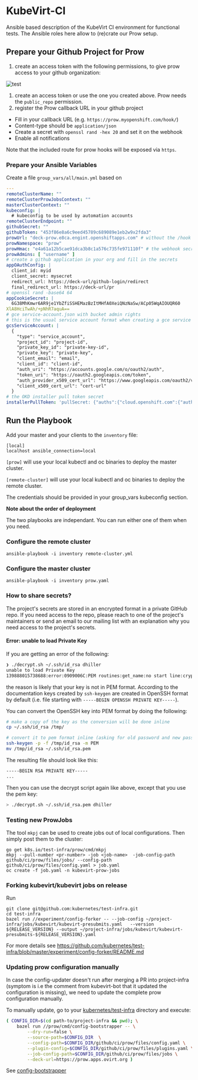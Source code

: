 # KubeVirt-CI

Ansible based description of the KubeVirt CI environment for functional tests.
The Ansible roles here allow to (re)crate our Prow setup.

## Prepare your Github Project for Prow

1. create an access token with the following permissions, to give prow access
   to your github organization:

![test](personal_access_token.png)

1. create an access token or use the one you created above. Prow needs the
   `public_repo` permission.
2. register the Prow callback URL in your github project

 * Fill in your callback URL (e.g. `https://prow.myopenshift.com/hook/`)
 * Content-type should be `application/json`
 * Create a secret with `openssl rand -hex 20` and set it on the webhook
 * Enable all notifications

Note that the included route for prow hooks will be exposed via `https`.

### Prepare your Ansible Variables

Create a file `group_vars/all/main.yml` based on

```yaml
---
remoteClusterName: ""
remoteClusterProwJobsContext: ""
masterClusterContext: ""
kubeconfig: |
  # kubeconfig to be used by automation accounts
remoteClusterEndpoint: ""
githubSecret: ""
githubToken: "453f86e8a6c9eed45789c689089e1eb2w9x2fda3"
prowUrl: "deck-prow.e8ca.engint.openshiftapps.com" # without the /hook subpath
prowNamespace: "prow"
prowHmac: "e4a61a12b5cae91dca3b8c1a576c735fe971110f" # the webhook secret generated
prowAdmins: [ "username" ]
# create a github application in your org and fill in the secrets
appOAuthConfig: |
  client_id: myid
  client_secret: mysecret
  redirect_url: https://deck-url/github-login/redirect
  final_redirect_url: https://deck-url/pr
# openssl rand -base64 64
appCookieSecret: |
  6G38MhKmwr6AR9je1YbZfiSSHEMazBzItMHfA0XeiQNzNaSw/ACp05WqAIOUQR60
XlA8HciTwAh/+pNhR7aquA==
# gce service-account.json with bucket admin rights
# this is the usual service account format when creating a gce service account
gcsServiceAccount: |
  {
    "type": "service_account",
    "project_id": "project-id",
    "private_key_id": "private-key-id",
    "private_key": "private-key",
    "client_email": "email",
    "client_id": "client-id",
    "auth_uri": "https://accounts.google.com/o/oauth2/auth",
    "token_uri": "https://oauth2.googleapis.com/token",
    "auth_provider_x509_cert_url": "https://www.googleapis.com/oauth2/v1/certs",
    "client_x509_cert_url": "cert-url"
  }
# the OKD installer pull token secret
installerPullToken: 'pullSecret: {"auths":{"cloud.openshift.com":{"auth":"test","email":"test@test.com"},"quay.io":{"auth":"test","email":"test@test.com"}}}'
```

## Run the Playbook

Add your master and your clients to the `inventory` file:

```
[local]
localhost ansible_connection=local
```

`[prow]` will use your local kubectl and oc binaries to deploy the master cluster.

`[remote-cluster]` will use your local kubectl and oc binaries to deploy the remote cluster.

The credentials should be provided in your group_vars kubeconfig section.

<b>Note about the order of deployment</b>

The two playbooks are independant. You can run either one of them when you need.

### Configure the remote cluster

```
ansible-playbook -i inventory remote-cluster.yml
```

### Configure the master cluster


```
ansible-playbook -i inventory prow.yaml
```

### How to share secrets?

The project's secrets are stored in an encrypted format in a private GitHub repo.
If you need access to the repo, please reach to one of the project's maintainers
or send an email to our mailing list with an explanation why you need access to
the project's secrets. 

#### Error: unable to load Private Key
If you are getting an error of the following:

```bash
❯ ./decrypt.sh ~/.ssh/id_rsa dhiller
unable to load Private Key
139888015738688:error:0909006C:PEM routines:get_name:no start line:crypto/pem/pem_lib.c:745:Expecting: ANY PRIVATE KEY
```

the reason is likely that your key is not in PEM format. According to the documentation keys created by `ssh-keygen` are created in OpenSSH format by default (i.e. file starting with `-----BEGIN OPENSSH PRIVATE KEY-----`).

You can convert the OpenSSH key into PEM format by doing the following:

```bash
# make a copy of the key as the conversion will be done inline
cp ~/.ssh/id_rsa /tmp/

# convert it to pem format inline (asking for old password and new password)
ssh-keygen -p -f /tmp/id_rsa -m PEM
mv /tmp/id_rsa ~/.ssh/id_rsa.pem
```
The resulting file should look like this:

```bash
-----BEGIN RSA PRIVATE KEY-----
...
```

Then you can use the decrypt script again like above, except that you use the pem key:

```bash
> ./decrypt.sh ~/.ssh/id_rsa.pem dhiller
```

### Testing new ProwJobs

The tool `mkpj` can be used to create jobs out of local configurations. Then
simply post them to the cluster:

```
go get k8s.io/test-infra/prow/cmd/mkpj
mkpj --pull-number <pr-number> -job <job-name>  -job-config-path github/ci/prow/files/jobs/ --config-path github/ci/prow/files/config.yaml > job.yaml
oc create -f job.yaml -n kubevirt-prow-jobs
```

### Forking kubevirt/kubevirt jobs on release

Run

```
git clone git@github.com:kubernetes/test-infra.git
cd test-infra
bazel run //experiment/config-forker -- --job-config ~/project-infra/jobs/kubevirt/kubevirt-presubmits.yaml   --version ${RELEASE_VERSION} --output ~/project-infra/jobs/kubevirt/kubevirt-presubmits-${RELEASE_VERSION}.yaml
```

For more details see https://github.com/kubernetes/test-infra/blob/master/experiment/config-forker/README.md


### Updating prow configuration manually

In case the config-updater doesn't run after merging a PR into 
project-infra (symptom is i.e the comment from kubevirt-bot that it updated the configuration is missing), we need to update the complete prow configuration 
manually.

To manually update, go to your [kubernetes/test-infra](https://github.com/kubernetes/test-infra/) directory and execute:

```bash
( CONFIG_DIR=$(cd path-to/project-infra && pwd); \
    bazel run //prow/cmd/config-bootstrapper -- \
        --dry-run=false \
        --source-path=$CONFIG_DIR  \
        --config-path=$CONFIG_DIR/github/ci/prow/files/config.yaml \
        --plugin-config=$CONFIG_DIR/github/ci/prow/files/plugins.yaml \
        --job-config-path=$CONFIG_DIR/github/ci/prow/files/jobs \
        --deck-url=https://prow.apps.ovirt.org )
```

See [config-bootstrapper](https://github.com/kubernetes/test-infra/tree/master/prow/cmd/config-bootstrapper)

